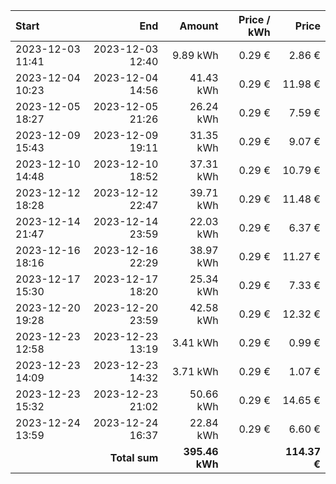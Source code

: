 | Start            |              End |         Amount | Price / kWh |        Price |
| :--------------- | ---------------: | -------------: | ----------: | -----------: |
| 2023-12-03 11:41 | 2023-12-03 12:40 |       9.89 kWh |      0.29 € |       2.86 € |
| 2023-12-04 10:23 | 2023-12-04 14:56 |      41.43 kWh |      0.29 € |      11.98 € |
| 2023-12-05 18:27 | 2023-12-05 21:26 |      26.24 kWh |      0.29 € |       7.59 € |
| 2023-12-09 15:43 | 2023-12-09 19:11 |      31.35 kWh |      0.29 € |       9.07 € |
| 2023-12-10 14:48 | 2023-12-10 18:52 |      37.31 kWh |      0.29 € |      10.79 € |
| 2023-12-12 18:28 | 2023-12-12 22:47 |      39.71 kWh |      0.29 € |      11.48 € |
| 2023-12-14 21:47 | 2023-12-14 23:59 |      22.03 kWh |      0.29 € |       6.37 € |
| 2023-12-16 18:16 | 2023-12-16 22:29 |      38.97 kWh |      0.29 € |      11.27 € |
| 2023-12-17 15:30 | 2023-12-17 18:20 |      25.34 kWh |      0.29 € |       7.33 € |
| 2023-12-20 19:28 | 2023-12-20 23:59 |      42.58 kWh |      0.29 € |      12.32 € |
| 2023-12-23 12:58 | 2023-12-23 13:19 |       3.41 kWh |      0.29 € |       0.99 € |
| 2023-12-23 14:09 | 2023-12-23 14:32 |       3.71 kWh |      0.29 € |       1.07 € |
| 2023-12-23 15:32 | 2023-12-23 21:02 |      50.66 kWh |      0.29 € |      14.65 € |
| 2023-12-24 13:59 | 2023-12-24 16:37 |      22.84 kWh |      0.29 € |       6.60 € |
|                  |    **Total sum** | **395.46 kWh** |             | **114.37 €** |